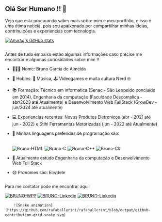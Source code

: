 ## Olá Ser Humano !! 🖖

Vejo que esta procurando saber mais sobre mim e meu portfólio, e isso é uma ótima noticia, pois sou apaixonado por compartilhar minhas ideias, contrinuições e experiencias com tecnologia.

[![Anurag's GitHub stats](https://github-readme-stats.vercel.app/api?username=brunogdalmeida&show_icons=true&theme=tokyonight)](https://github.com/anuraghazra/github-readme-stats)

##

Antes de tudo embaixo estão algumas informações caso precise me encontrar e algumas curiosidades sobre mim !!


- 🧑🏻‍🚀 Nome: Bruno Garcia de Almeida
- 🌱 Hobies: 🎸 Música, 🕹️ Videogames e muita cultura Nerd 🤓
- 📚 Formação: Técnico em informatica (Senac - São Leopoldo concluído em 2014), Engenharia da computação (Faculdade Descomplica - abr/2023 até Atualmente) e Desenvolvimento Web FullStack (GrowDev - jun/2024 até atualmente) 
- 💻 Experiencias recentes: Novus Produtos Eletronicos (abr - 2021 até jun - 2022) e Stihl Ferramentas Motorizadas (jun - 2022 até Atualmente)
- 🤖 Minhas linguagens preferidas de programação são:
  <div style="display: inline-block;"><br>
        <img align="center" alt="Bruno-HTML" src="https://img.shields.io/badge/HTML5-E34F26?style=for-the-badge&logo=html5&logoColor=white">
        <img align="center" alt="Bruno-C" src="https://img.shields.io/badge/Python-14354C?style=for-the-badge&logo=python&logoColor=white">
        <img align="center" alt="Bruno-C++" src="https://img.shields.io/badge/C%2B%2B-00599C?style=for-the-badge&logo=c%2B%2B&logoColor=white">
        <img align="center" alt="Bruno-C#" src="https://img.shields.io/badge/C%23-239120?style=for-the-badge&logo=c-sharp&logoColor=white">
    </div>
    
- 📜 Atualmente estudo Engenharia da computação e Desenvolvimento Web Full Stack
- 😄 Pronomes são: Ele/dele
##

Para me contatar pode me encontrar aqui:
  <div>
        <a href="https://contate.me/brunogdalmeida" target="_blank"><img src="https://img.shields.io/badge/WhatsApp-25D366?style=for-the-badge&logo=whatsapp&logoColor=white" alt="BRUNO-WPP"></a>
        <a href="https://www.linkedin.com/in/bruno-g-903053b1/" target="_blank"><img src="https://img.shields.io/badge/LinkedIn-0077B5?style=for-the-badge&logo=linkedin&logoColor=white" alt="BRUNO-Linkedin"></a>
        <a href="mailto:brunogdalmeida611@gmail.com" target="_blank"><img src="https://img.shields.io/badge/Gmail-D14836?style=for-the-badge&logo=gmail&logoColor=white" alt="BRUNO-Linkedin"></a>
         
        ![Snake animation](https://github.com/rafaballerini/rafaballerini/blob/output/github-contribution-grid-snake.svg)
 
  </div>
